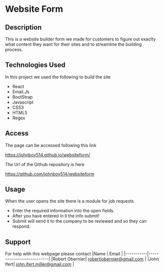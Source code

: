 # Website Form

## Description

This is a website builder form we made for customers to figure out exaclty what content they want for their sites and to streamline the building process.

## Technologies Used

In this project we used the following to build the site
 - React
 - Email.Js
 - BootStrap
 - Javascript
 - CSS3
 - HTML5
 - Regex

## Access

The page can be accessed following this link

https://johnboy514.github.io/websiteform/

The Url of the Github repository is here

https://github.com/johnboy514/websiteform

## Usage
When the user opens the site there is a module for job requests
 - Enter the required information into the open fields.
 - After you have entered in ll the info submit!
 - Submit will send it to the company to be reviewed and so they can respond.

## Support
For help with this webpage please contact
|Name | Email |
|-----------|---------------------------|
|Robert Obernier| robertjobernier@gmail.com |
|John Ifert| john.ifert.miller@gmail.com |